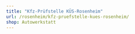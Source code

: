 ```yaml
---
title: "Kfz-Prüfstelle KÜS-Rosenheim"
url: /rosenheim/kfz-pruefstelle-kues-rosenheim/
shop: Autowerkstatt
---
```

